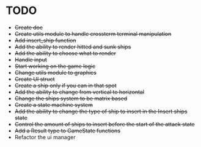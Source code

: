 # TODO

- <del>Create doc</del>
- <del>Create utils module to handle crossterm terminal manipulation</del>
- <del>Add insert_ship function</del>
- <del>Add the ability to render hitted and sunk ships</del>
- <del>Add the ability to choose what to render</del>
- <del>Handle input</del>
- <del>Start working on the game logic</del>
- <del>Change utils module to graphics</del>
- <del>Create UI struct</del>
- <del>Create a ship only if you can in that spot</del>
- <del>Add the ability to change from vertical to horizontal</del>
- <del>Change the ships system to be matrix based</del>
- <del>Create a state machine system</del>
- <del>Add the ability to change the type of ship to insert in the Insert ships state</del>
- <del>Control the amount of ships to insert before the start of the attack state</del>
- <del>Add a Result type to GameState functions</del>
- Refactor the ui manager

